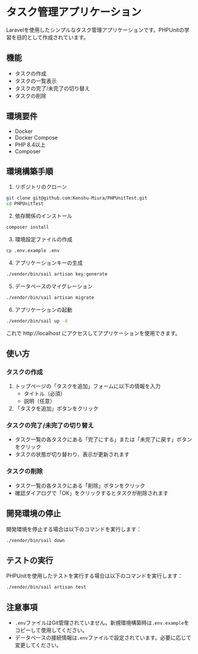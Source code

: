 # タスク管理アプリケーション

Laravelを使用したシンプルなタスク管理アプリケーションです。PHPUnitの学習を目的として作成されています。

## 機能

- タスクの作成
- タスクの一覧表示
- タスクの完了/未完了の切り替え
- タスクの削除

## 環境要件

- Docker
- Docker Compose
- PHP 8.4以上
- Composer

## 環境構築手順

1. リポジトリのクローン
```bash
git clone git@github.com:Kenshu-Miura/PHPUnitTest.git
cd PHPUnitTest
```

2. 依存関係のインストール
```bash
composer install
```

3. 環境設定ファイルの作成
```bash
cp .env.example .env
```

4. アプリケーションキーの生成
```bash
./vendor/bin/sail artisan key:generate
```

5. データベースのマイグレーション
```bash
./vendor/bin/sail artisan migrate
```

6. アプリケーションの起動
```bash
./vendor/bin/sail up -d
```

これで http://localhost にアクセスしてアプリケーションを使用できます。

## 使い方

### タスクの作成
1. トップページの「タスクを追加」フォームに以下の情報を入力
   - タイトル（必須）
   - 説明（任意）
2. 「タスクを追加」ボタンをクリック

### タスクの完了/未完了の切り替え
- タスク一覧の各タスクにある「完了にする」または「未完了に戻す」ボタンをクリック
- タスクの状態が切り替わり、表示が更新されます

### タスクの削除
- タスク一覧の各タスクにある「削除」ボタンをクリック
- 確認ダイアログで「OK」をクリックするとタスクが削除されます

## 開発環境の停止

開発環境を停止する場合は以下のコマンドを実行します：

```bash
./vendor/bin/sail down
```

## テストの実行

PHPUnitを使用したテストを実行する場合は以下のコマンドを実行します：

```bash
./vendor/bin/sail artisan test
```

## 注意事項

- `.env`ファイルはGit管理されていません。新規環境構築時は`.env.example`をコピーして使用してください。
- データベースの接続情報は`.env`ファイルで設定されています。必要に応じて変更してください。
